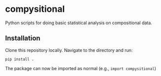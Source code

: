 # compysitional
Python scripts for doing basic statistical analysis on compositional data. 

## Installation 

Clone this repository locally. Navigate to the directory and run:

`pip install .`

The package can now be imported as normal (e.g., `import compysitional`)
